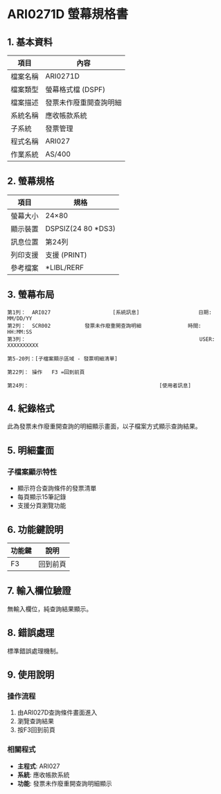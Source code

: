 # ARI0271D 螢幕規格書

## 1. 基本資料

| 項目 | 內容 |
|------|------|
| 檔案名稱 | ARI0271D |
| 檔案類型 | 螢幕格式檔 (DSPF) |
| 檔案描述 | 發票未作廢重開查詢明細 |
| 系統名稱 | 應收帳款系統 |
| 子系統 | 發票管理 |
| 程式名稱 | ARI027 |
| 作業系統 | AS/400 |

## 2. 螢幕規格

| 項目 | 規格 |
|------|------|
| 螢幕大小 | 24×80 |
| 顯示裝置 | DSPSIZ(24 80 *DS3) |
| 訊息位置 | 第24列 |
| 列印支援 | 支援 (PRINT) |
| 參考檔案 | *LIBL/RERF |

## 3. 螢幕布局

```
第1列：  ARI027                    [系統訊息]                   日期: MM/DD/YY
第2列：  SCR002           發票未作廢重開查詢明細               時間: HH:MM:SS
第3列：                                                        USER: XXXXXXXXXX

第5-20列：[子檔案顯示區域 - 發票明細清單]

第22列： 操作   F3 =回到前頁

第24列：                                          [使用者訊息]
```

## 4. 紀錄格式

此為發票未作廢重開查詢的明細顯示畫面，以子檔案方式顯示查詢結果。

## 5. 明細畫面

### 子檔案顯示特性
- 顯示符合查詢條件的發票清單
- 每頁顯示15筆記錄
- 支援分頁瀏覽功能

## 6. 功能鍵說明

| 功能鍵 | 說明 |
|--------|------|
| F3 | 回到前頁 |

## 7. 輸入欄位驗證

無輸入欄位，純查詢結果顯示。

## 8. 錯誤處理

標準錯誤處理機制。

## 9. 使用說明

### 操作流程
1. 由ARI027D查詢條件畫面進入
2. 瀏覽查詢結果
3. 按F3回到前頁

### 相關程式
- **主程式**: ARI027
- **系統**: 應收帳款系統
- **功能**: 發票未作廢重開查詢明細顯示 